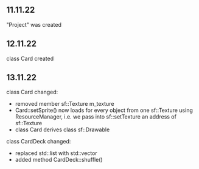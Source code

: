 ## 11.11.22
"Project" was created

## 12.11.22
class Card created

## 13.11.22
class Card changed:
- removed member sf::Texture m_texture
- Card::setSprite() now loads for every object from one sf::Texture using ResourceManager, i.e. we pass into sf::setTexture an address of sf::Texture
- class Card derives class sf::Drawable

class CardDeck changed:
- replaced std::list with std::vector
- added method CardDeck::shuffle()
